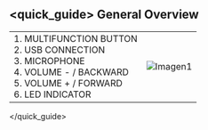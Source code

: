 ## <quick_guide> General Overview

|  |  |
|:-------|:-------|
|1. MULTIFUNCTION BUTTON  <br> 2.	USB CONNECTION<br> 3.	 MICROPHONE<br> 4.	VOLUME - / BACKWARD <br> 5.	VOLUME + / FORWARD   <br> 6.	LED INDICATOR|![Imagen1](http://static.energysistem.com/images/manuals/39581/53288ceb7a70f.jpg)|
</quick_guide>
